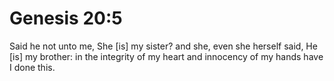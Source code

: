 # Genesis 20:5

Said he not unto me, She [is] my sister? and she, even she herself said, He [is] my brother: in the integrity of my heart and innocency of my hands have I done this.